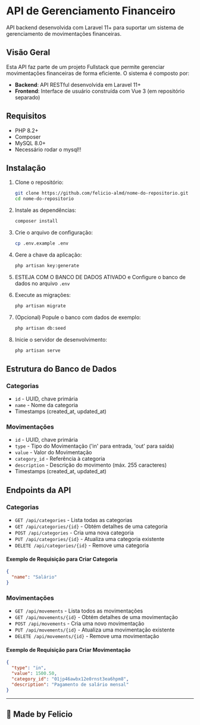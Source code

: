 # API de Gerenciamento Financeiro

API backend desenvolvida com Laravel 11+ para suportar um sistema de gerenciamento de movimentações financeiras.

## Visão Geral

Esta API faz parte de um projeto Fullstack que permite gerenciar movimentações financeiras de forma eficiente. O sistema é composto por:

- **Backend**: API RESTful desenvolvida em Laravel 11+
- **Frontend**: Interface de usuário construída com Vue 3 (em repositório separado)

## Requisitos

- PHP 8.2+
- Composer
- MySQL 8.0+
- Necessário rodar o mysql!!

## Instalação

1. Clone o repositório:
   ```bash
   git clone https://github.com/felicio-almd/nome-do-repositorio.git
   cd nome-do-repositorio
   ```

2. Instale as dependências:
   ```bash
   composer install
   ```

3. Crie o arquivo de configuração:
   ```bash
   cp .env.example .env
   ```

4. Gere a chave da aplicação:
   ```bash
   php artisan key:generate
   ```

5. ESTEJA COM O BANCO DE DADOS ATIVADO e Configure o banco de dados no arquivo `.env`

6. Execute as migrações:
   ```bash
   php artisan migrate
   ```

7. (Opcional) Popule o banco com dados de exemplo:
   ```bash
   php artisan db:seed
   ```

8. Inicie o servidor de desenvolvimento:
   ```bash
   php artisan serve
   ```

## Estrutura do Banco de Dados

### Categorias
- `id` - UUID, chave primária
- `name` - Nome da categoria
- Timestamps (created_at, updated_at)

### Movimentações
- `id` - UUID, chave primária
- `type` - Tipo do Movimentação ('in' para entrada, 'out' para saída)
- `value` - Valor do Movimentação
- `category_id` - Referência à categoria
- `description` - Descrição do movimento (máx. 255 caracteres)
- Timestamps (created_at, updated_at)

## Endpoints da API

### Categorias

- `GET /api/categories` - Lista todas as categorias
- `GET /api/categories/{id}` - Obtém detalhes de uma categoria
- `POST /api/categories` - Cria uma nova categoria
- `PUT /api/categories/{id}` - Atualiza uma categoria existente
- `DELETE /api/categories/{id}` - Remove uma categoria

#### Exemplo de Requisição para Criar Categoria
```json
{
  "name": "Salário"
}
```

### Movimentações

- `GET /api/movements` - Lista todos as movimentações
- `GET /api/movements/{id}` - Obtém detalhes de uma movimentação
- `POST /api/movements` - Cria uma novo movimentação
- `PUT /api/movements/{id}` - Atualiza uma movimentação existente
- `DELETE /api/movements/{id}` - Remove uma movimentação

#### Exemplo de Requisição para Criar Movimentação
```json
{
  "type": "in",
  "value": 1500.50,
  "category_id": "01jp46awbx12e0rnst3ea6hpm8",
  "description": "Pagamento de salário mensal"
}
```

---

## 📝 Made by Felicio
